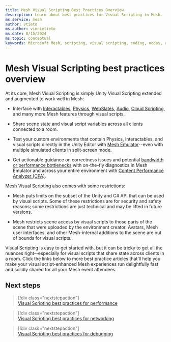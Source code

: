 ```yaml
---
title: Mesh Visual Scripting Best Practices Overview
description: Learn about best practices for Visual Scripting in Mesh.
ms.service: mesh
author: vtieto
ms.author: vinnietieto
ms.date: 8/15/2024
ms.topic: conceptual
keywords: Microsoft Mesh, scripting, visual scripting, coding, nodes, units, graphs, Mesh, best practices
---
```


# Mesh Visual Scripting best practices overview

At its core, Mesh Visual Scripting is simply Unity Visual Scripting extended and augmented to work well in Mesh:  

- Interface with [Interactables](../../../enhance-your-environment/avatar-and-object-interactions/interactables.md), [Physics](../../../enhance-your-environment/physics/mesh-physics-overview.md), [WebSlates](../../../enhance-your-environment/web-content/webcontent.md), [Audio](../../../enhance-your-environment/play-audio-in-mesh.md), [Cloud Scripting](../../cloud-scripting/cloud-scripting-basic-concepts.md), and many more Mesh features through visual scripts.

- Share scene state and visual script variables across all clients connected to a room.  

- Test your custom environments that contain Physics, Interactables, and visual scripts directly in the  Unity Editor with [Mesh Emulator](../../../debug-and-optimize-performance/mesh-emulator.md)--even with multiple simulated clients in split-screen mode.  

- Get actionable guidance on correctness issues and potential [bandwidth or performance bottlenecks](./visual-scripting-best-practices-debugging.md) with on-the-fly diagnostics in Mesh Emulator and across your entire environment with [Content Performance Analyzer (CPA)](../../../debug-and-optimize-performance/cpa.md).

Mesh Visual Scripting also comes with some restrictions:

- Mesh puts limits on the subset of the Unity and C# API that can be used by visual scripts. Some of these restrictions are for security and safety reasons; some restrictions are just technical and may be lifted in future versions.

- Mesh restricts scene access by visual scripts to those parts of the scene that were uploaded by the environment creator. Avatars, Mesh user interfaces, and other Mesh-internal additions to the scene are out of bounds for visual scripts.

Visual Scripting is easy to get started with, but it can be tricky to get all the nuances right--especially for visual scripts that share state across clients in a room. Click the links below to more best practice articles that'll help you make your visual script-enhanced Mesh experiences run delightfully fast and solidly shared for all your Mesh event attendees.

## Next steps

> [!div class="nextstepaction"]  
> [Visual Scripting best practices for performance](./visual-scripting-best-practices-performance.md) 

> [!div class="nextstepaction"]  
> [Visual Scripting best practices for networking](./visual-scripting-best-practices-networking.md)  

> [!div class="nextstepaction"]  
> [Visual Scripting best practices for debugging](./visual-scripting-best-practices-debugging.md)



